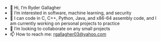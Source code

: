 - 👋 Hi, I’m Ryder Gallagher
- 👀 I’m interested in software, machine learning, and security
- 🌱 I can code in C, C++, Python, Java, and x86-64 assembly code, and I am currently working on personal projects to practice
- 💞️ I’m looking to collaborate on any small projects
- 📫 How to reach me: rgallagher03@yahoo.com

<!---
rydergallagher/rydergallagher is a ✨ special ✨ repository because its `README.md` (this file) appears on your GitHub profile.
You can click the Preview link to take a look at your changes.
--->
